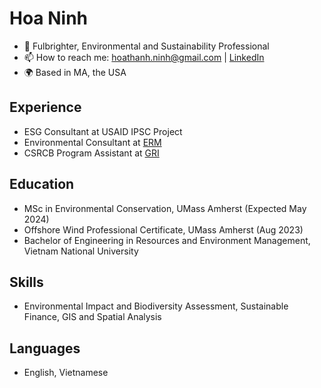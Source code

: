 # Hoa Ninh
- 🌱 Fulbrighter, Environmental and Sustainability Professional
- 📫 How to reach me: hoathanh.ninh@gmail.com | [LinkedIn](https://www.linkedin.com/in/hoa-ninh-206193162/)
- 🌍 Based in MA, the USA

## Experience

- ESG Consultant at USAID IPSC Project
- Environmental Consultant at [ERM](https://www.erm.com)
- CSRCB Program Assistant at [GRI](https://www.globalreporting.org)

## Education

- MSc in Environmental Conservation, UMass Amherst (Expected May 2024)
- Offshore Wind Professional Certificate, UMass Amherst (Aug 2023)
- Bachelor of Engineering in Resources and Environment Management, Vietnam National University

## Skills

- Environmental Impact and Biodiversity Assessment, Sustainable Finance, GIS and Spatial Analysis

## Languages

- English, Vietnamese



